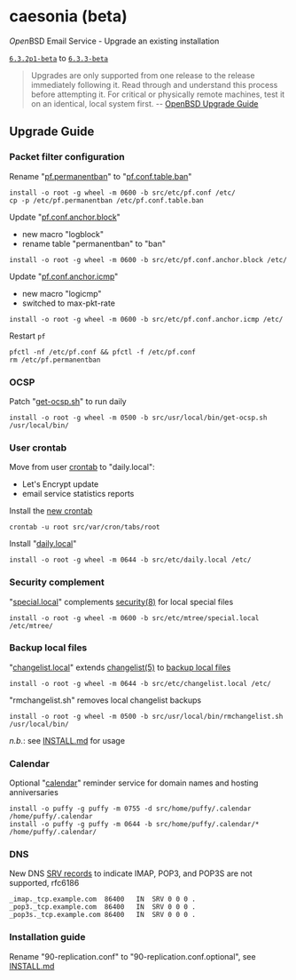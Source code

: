 # caesonia (beta)
*Open*BSD Email Service - Upgrade an existing installation

[`6.3.2p1-beta`](https://github.com/vedetta-com/caesonia/tree/v6.3.2p1-beta) to [`6.3.3-beta`](https://github.com/vedetta-com/caesonia/tree/v6.3.3-beta)

> Upgrades are only supported from one release to the release immediately following it. Read through and understand this process before attempting it. For critical or physically remote machines, test it on an identical, local system first. -- [OpenBSD Upgrade Guide](https://www.openbsd.org/faq/index.html)

## Upgrade Guide

### Packet filter configuration

Rename "[pf.permanentban](https://github.com/vedetta-com/caesonia/blob/v6.3.2p1-beta/src/etc/pf.permanentban)" to "[pf.conf.table.ban](https://github.com/vedetta-com/caesonia/blob/v6.3.3-beta/src/etc/pf.conf.table.ban)"

```console
install -o root -g wheel -m 0600 -b src/etc/pf.conf /etc/
cp -p /etc/pf.permanentban /etc/pf.conf.table.ban
```

Update "[pf.conf.anchor.block](https://github.com/vedetta-com/caesonia/blob/v6.3.3-beta/src/etc/pf.conf.anchor.block)"
- new macro "logblock"
- rename table "permanentban" to "ban"

```console
install -o root -g wheel -m 0600 -b src/etc/pf.conf.anchor.block /etc/
```

Update "[pf.conf.anchor.icmp](https://github.com/vedetta-com/caesonia/blob/v6.3.3-beta/src/etc/pf.conf.anchor.icmp)"
- new macro "logicmp"
- switched to max-pkt-rate

```console
install -o root -g wheel -m 0600 -b src/etc/pf.conf.anchor.icmp /etc/
```

Restart `pf`

```console
pfctl -nf /etc/pf.conf && pfctl -f /etc/pf.conf
rm /etc/pf.permanentban
```

### OCSP

Patch "[get-ocsp.sh](https://github.com/vedetta-com/caesonia/blob/v6.3.3-beta/src/usr/local/bin/get-ocsp.sh)" to run daily
```console
install -o root -g wheel -m 0500 -b src/usr/local/bin/get-ocsp.sh /usr/local/bin/
```

### User crontab

Move from user [crontab](https://github.com/vedetta-com/caesonia/blob/v6.3.2p1-beta/src/var/cron/tabs/root) to "daily.local":
- Let's Encrypt update
- email service statistics reports

Install the [new crontab](https://github.com/vedetta-com/caesonia/blob/v6.3.3-beta/src/var/cron/tabs/root)
```console
crontab -u root src/var/cron/tabs/root
```

Install "[daily.local](https://github.com/vedetta-com/caesonia/blob/v6.3.3-beta/src/etc/daily.local)"
```console
install -o root -g wheel -m 0644 -b src/etc/daily.local /etc/
```

### Security complement

"[special.local](https://github.com/vedetta-com/caesonia/blob/v6.3.3-beta/src/etc/mtree/special.local)" complements [security(8)](https://man.openbsd.org/security.8) for local special files
```console
install -o root -g wheel -m 0600 -b src/etc/mtree/special.local /etc/mtree/
```

### Backup local files

"[changelist.local](https://github.com/vedetta-com/caesonia/blob/v6.3.3-beta/src/etc/changelist.local)" extends [changelist(5)](https://man.openbsd.org/changelist.5) to [backup local files](https://github.com/vedetta-com/caesonia/blob/v6.3.3-beta/INSTALL.md#backup-local-files)
```console
install -o root -g wheel -m 0644 -b src/etc/changelist.local /etc/
```

"rmchangelist.sh" removes local changelist backups
```console
install -o root -g wheel -m 0500 -b src/usr/local/bin/rmchangelist.sh /usr/local/bin/
```

*n.b.*: see [INSTALL.md](https://github.com/vedetta-com/caesonia/blob/v6.3.3-beta/INSTALL.md#backup-local-files) for usage

### Calendar

Optional "[calendar](https://github.com/vedetta-com/caesonia/tree/v6.3.3-beta/src/home/puffy/.calendar)" reminder service for domain names and hosting anniversaries

```console
install -o puffy -g puffy -m 0755 -d src/home/puffy/.calendar /home/puffy/.calendar
install -o puffy -g puffy -m 0644 -b src/home/puffy/.calendar/* /home/puffy/.calendar/
```

### DNS

New DNS [SRV records](https://github.com/vedetta-com/caesonia/blob/v6.3.3-beta/README.md#srv-records-for-locating-email-services) to indicate IMAP, POP3, and POP3S are not supported, rfc6186
```console
_imap._tcp.example.com	86400	IN	SRV	0 0 0 .
_pop3._tcp.example.com	86400	IN	SRV	0 0 0 .
_pop3s._tcp.example.com	86400	IN	SRV	0 0 0 .
```

### Installation guide

Rename "90-replication.conf" to "90-replication.conf.optional", see [INSTALL.md](https://github.com/vedetta-com/caesonia/blob/v6.3.3-beta/INSTALL.md#backup-mx)

